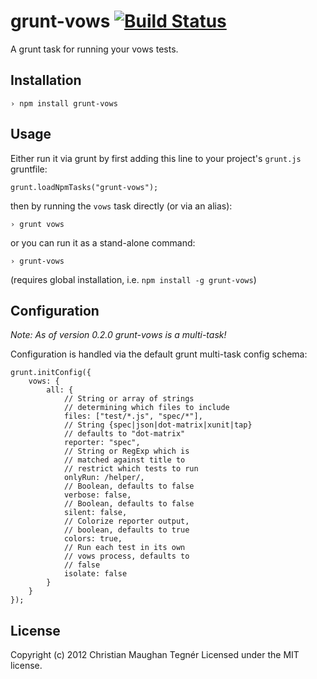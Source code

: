 grunt-vows [![Build Status](https://secure.travis-ci.org/CMTegner/grunt-vows.png)](http://travis-ci.org/CMTegner/grunt-vows)
==========
A grunt task for running your vows tests.

Installation
------------
    › npm install grunt-vows

Usage
-----
Either run it via grunt by first adding this line to your project's `grunt.js` gruntfile:

    grunt.loadNpmTasks("grunt-vows");

then by running the `vows` task directly (or via an alias):

    › grunt vows

or you can run it as a stand-alone command:

    › grunt-vows

(requires global installation, i.e. `npm install -g grunt-vows`)

Configuration
-------------
*Note: As of version 0.2.0 grunt-vows is a multi-task!*

Configuration is handled via the default grunt multi-task config schema:

    grunt.initConfig({
        vows: {
            all: {
                // String or array of strings
                // determining which files to include
                files: ["test/*.js", "spec/*"],
                // String {spec|json|dot-matrix|xunit|tap}
                // defaults to "dot-matrix"
                reporter: "spec",
                // String or RegExp which is
                // matched against title to
                // restrict which tests to run
                onlyRun: /helper/,
                // Boolean, defaults to false
                verbose: false,
                // Boolean, defaults to false
                silent: false,
                // Colorize reporter output,
                // boolean, defaults to true
                colors: true,
                // Run each test in its own
                // vows process, defaults to
                // false
                isolate: false
            }
        }
    });

License
-------
Copyright (c) 2012 Christian Maughan Tegnér
Licensed under the MIT license.
